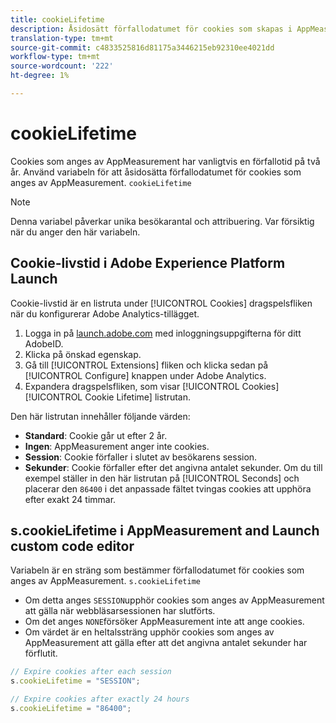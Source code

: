 ```yaml
---
title: cookieLifetime
description: Åsidosätt förfallodatumet för cookies som skapas i AppMeasurement.
translation-type: tm+mt
source-git-commit: c4833525816d81175a3446215eb92310ee4021dd
workflow-type: tm+mt
source-wordcount: '222'
ht-degree: 1%

---
```



# cookieLifetime

Cookies som anges av AppMeasurement har vanligtvis en förfallotid på två år. Använd variabeln för att åsidosätta förfallodatumet för cookies som anges av AppMeasurement. `cookieLifetime`

>[!NOTE]
>
>Denna variabel påverkar unika besökarantal och attribuering. Var försiktig när du anger den här variabeln.

## Cookie-livstid i Adobe Experience Platform Launch

Cookie-livstid är en listruta under [!UICONTROL Cookies] dragspelsfliken när du konfigurerar Adobe Analytics-tillägget.

1. Logga in på [launch.adobe.com](https://launch.adobe.com) med inloggningsuppgifterna för ditt AdobeID.
2. Klicka på önskad egenskap.
3. Gå till [!UICONTROL Extensions] fliken och klicka sedan på [!UICONTROL Configure] knappen under Adobe Analytics.
4. Expandera dragspelsfliken, som visar [!UICONTROL Cookies] [!UICONTROL Cookie Lifetime] listrutan.

Den här listrutan innehåller följande värden:

* **Standard**: Cookie går ut efter 2 år.
* **Ingen**: AppMeasurement anger inte cookies.
* **Session**: Cookie förfaller i slutet av besökarens session.
* **Sekunder**: Cookie förfaller efter det angivna antalet sekunder. Om du till exempel ställer in den här listrutan på [!UICONTROL Seconds] och placerar den `86400` i det anpassade fältet tvingas cookies att upphöra efter exakt 24 timmar.

## s.cookieLifetime i AppMeasurement and Launch custom code editor

Variabeln är en sträng som bestämmer förfallodatumet för cookies som anges av AppMeasurement. `s.cookieLifetime`

* Om detta anges `SESSION`upphör cookies som anges av AppMeasurement att gälla när webbläsarsessionen har slutförts.
* Om det anges `NONE`försöker AppMeasurement inte att ange cookies.
* Om värdet är en heltalssträng upphör cookies som anges av AppMeasurement att gälla efter att det angivna antalet sekunder har förflutit.

```js
// Expire cookies after each session
s.cookieLifetime = "SESSION";

// Expire cookies after exactly 24 hours
s.cookieLifetime = "86400";

